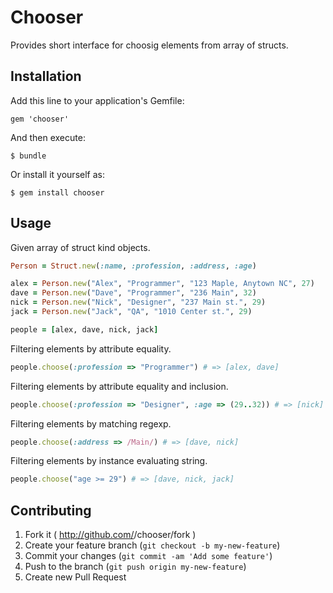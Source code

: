 # Chooser

Provides short interface for choosig elements from array of structs.

## Installation

Add this line to your application's Gemfile:

    gem 'chooser'

And then execute:

    $ bundle

Or install it yourself as:

    $ gem install chooser

## Usage

Given array of struct kind objects.

```rb
Person = Struct.new(:name, :profession, :address, :age)

alex = Person.new("Alex", "Programmer", "123 Maple, Anytown NC", 27)
dave = Person.new("Dave", "Programmer", "236 Main", 32)
nick = Person.new("Nick", "Designer", "237 Main st.", 29)
jack = Person.new("Jack", "QA", "1010 Center st.", 29)

people = [alex, dave, nick, jack]
```

Filtering elements by attribute equality.

```rb
people.choose(:profession => "Programmer") # => [alex, dave]
```

Filtering elements by attribute equality and inclusion.

```rb
people.choose(:profession => "Designer", :age => (29..32)) # => [nick]
```

Filtering elements by matching regexp.

```rb
people.choose(:address => /Main/) # => [dave, nick]
```

Filtering elements by instance evaluating string.

```rb
people.choose("age >= 29") # => [dave, nick, jack]
```

## Contributing

1. Fork it ( http://github.com/<my-github-username>/chooser/fork )
2. Create your feature branch (`git checkout -b my-new-feature`)
3. Commit your changes (`git commit -am 'Add some feature'`)
4. Push to the branch (`git push origin my-new-feature`)
5. Create new Pull Request
